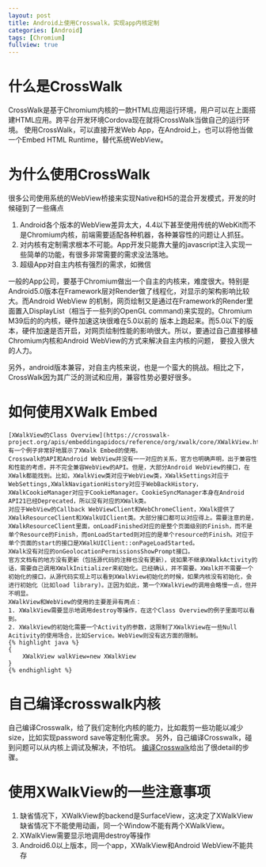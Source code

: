 ```yaml
---
layout: post
title: Android上使用Crosswalk，实现app内核定制 
categories: [Android]
tags: [Chromium]
fullview: true
---
```


# 什么是CrossWalk
   CrossWalk是基于Chromium内核的一款HTML应用运行环境，用户可以在上面搭建HTML应用。跨平台开发环境Cordova现在就将CrossWalk当做自己的运行环境。
   使用CrossWalk，可以直接开发Web App，在Android上，也可以将他当做一个Embed HTML Runtime，替代系统WebView。

# 为什么使用CrossWalk
   很多公司使用系统的WebView桥接来实现Native和H5的混合开发模式，开发的时候碰到了一些痛点

   1. Android各个版本的WebView差异太大，4.4以下甚至使用传统的WebKit而不是Chromium内核，前端需要适配各种机器，各种兼容性的问题让人抓狂。
   2. 对内核有定制需求根本不可能。App开发只能靠大量的javascript注入实现一些简单的功能，有很多非常需要的需求没法落地。
   3. 超级App对自主内核有强烈的需求，如微信
   
   一般的App公司，要基于Chromium做出一个自主的内核来，难度很大。特别是Android5.0版本在Framework层对Render做了线程化，对显示的架构影响比较大。而Android WebView
   的机制，网页绘制又是通过在Framework的Render里面置入DisplayList（相当于一些列的OpenGL command)来实现的。Chromium M39后的的内核，硬件加速这块很难在5.0以前的
   版本上跑起来。而5.0以下的版本，硬件加速是否开启，对网页绘制性能的影响很大。所以，要通过自己直接移植Chromium内核和Android WebView的方式来解决自主内核的问题，
   要投入很大的人力。
   
   另外，android版本兼容，对自主内核来说，也是一个蛮大的挑战。相比之下，CrossWalk因为其广泛的测试和应用，兼容性势必要好很多。

# 如何使用XWalk Embed
    [XWalkView的Class Overview](https://crosswalk-project.org/apis/embeddingapidocs/reference/org/xwalk/core/XWalkView.html)有一个例子非常好地展示了XWalk Embed的使用。
    Crosswalk的API和Android WebView并没有一一对应的关系，官方也明确声明，出于兼容性和性能的考虑，并不完全兼容WebView的API。但是，大部分Android WebView的接口，在XWalk都能找到。比如，XWalkView类对应于WebView类，XWalkSettings对应于WebSettings,XWalkNavigationHistory对应于WebBackHistory，XWalkCookieManager对应于CookieManager。CookieSyncManager本身在Android API21已经Deprecated，所以没有对应的XWalk类。
    对应于WebView的Callback WebViewClient和WebChromeClient，XWalk提供了XWalkResourceClient和XWalkUIClient类。大部分接口都可以对应得上。需要注意的是，XWalkResourceClient里面，onLoadFinished对应的是整个页面级别的Finish，而不是单个Resource的Finish，而onLoadStarted则对应的是单个resource的Finish。对应于单个页面的start的接口是XWalkUIClient::onPageLoadStarted。
    XWalk没有对应的onGeolocationPermissionsShowPrompt接口。
    官方文档有的地方没有更新（包括源代码的注释也没有更新），说如果不继承XWalkActivity的话，需要自己调用XWalkInitializer来初始化。已经确认，并不需要。XWalk并不需要一个初始化的接口，从源代码实现上可以看到XWalkView初始化的时候，如果内核没有初始化，会进行初始化（比如load library)。正因为如此，第一个XWalkView的调用会略慢一点，但并不明显。
    XWalkView和WebView的使用的主要差异有两点：
    1. XWalkView需要显示地调用destroy等操作，在这个Class Overview的例子里面可以看到。
    2. XWalkView的初始化需要一个Activity的参数，这限制了XWalkView在一些Null Acitivity的使用场合，比如Service。WebView则没有这方面的限制。
    {% highlight java %}
    {
        XWalkView walkView=new XWalkView 
    }
    {% endhighlight %}
# 自己编译crosswalk内核
  自己编译Crosswalk，给了我们定制化内核的能力，比如裁剪一些功能以减少size，比如实现password save等定制化需求。
  另外，自己编译Crosswalk，碰到问题可以从内核上调试及解决，不怕坑。
  [编译Crosswalk](https://crosswalk-project.org/contribute/building_crosswalk_zh.html#contribute/building_crosswalk/Building-Crosswalk-for-Android)给出了很detail的步骤。
  
# 使用XWalkView的一些注意事项
  1. 缺省情况下，XWalkView的backend是SurfaceView，这决定了XWalkView缺省情况下不能使用动画，同一个Window不能有两个XWalkView。
  2. XWalkView需要显示地调用destroy等操作
  3. Android6.0以上版本，同一个app，XWalkView和Android WebView不能共存   
